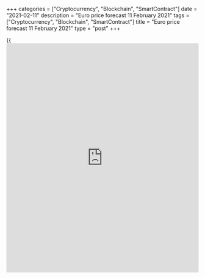 +++
categories = ["Cryptocurrency", "Blockchain", "SmartContract"]
date = "2021-02-11"
description = "Euro price forecast 11 February 2021"
tags = ["Cryptocurrency", "Blockchain", "SmartContract"]
title = "Euro price forecast 11 February 2021"
type = "post"
+++

{{<iframe id="large-banner" src="https://www.bounty.group/#slide=14.0" width="100%" height="600" scrolling="no" style="border: 0px solid rgb(216, 221, 230); border-radius: 3px;">}}

2021-02-11

2021-02-11

Euro is given green light. Forecast as of 11.02.2021Dmitri Demidenko

A seasonal decline in the number of COVID-19 cases, vaccination, and
global economic recovery driven by the US and China give the green light
to the [EURUSD][1] bulls. Let us discuss the Forex outlook and make up a
trading plan.

## Weekly euro fundamental forecast

The market is like a road. If something goes not according to the plan,
some people are stepping back. The primary investment strategy now
suggests that, amid universal vaccination, mass fiscal stimuli, and
ultra-easy monetary [policy](https://www.fintechee.com/policy/), the US, along with China, will be the growth
driver for the global GDP. If so, the risk appetite will be high,
pressing down safe-havens, such as the US dollar. One of the signs of
the US strength is the growing inflation rate. However, a poor reading
of the US consumer price index discouraged some [investor](https://www.fintechee.com/tutorial-for-forex-trading/investor-mode/)s.

CPI and core inflation rose by only 1.4% in January, although there was
much talk before the data release that the adoption of the $ 1.9 billion
stimulus package would overheat the economy. The growing money supply,
the Fed’s unwillingness to take away the punch bowl in the middle of the
party, and the expected boom in consumer spending should have
accelerated the US inflation. It is not the case now.

### Dynamics of US inflation

 _Source_ _: Bloomberg_

An essential element of the global economic rebound is the Fed’s
position. In December, the Federal Reserve projected the US GDP should
grow by 4.2% in 2021, and the interest rate should be at the current
level of 0%-0.25% at least through the end of 2023. Joe Biden's massive
fiscal stimulus and rapid vaccination should encourage the Fed to revise
the forecast up. According to Oxford Economics, US GDP will grow by 5.9%
this year, and the derivatives market expects the Fed to hike the
federal fund rate at the end of 2022.

### Dynamics of Fed and ECB interest rates and market expectations for
changes



 _Source_ _: Bloomberg_

In the current situation, it is imperative for the Fed that market
forecasts do not go even higher, and Jerome Powell is doing everything
possible to convince [investor](https://www.fintechee.com/tutorial-for-forex-trading/investor-mode/)s that the US central bank will not
implement any changes in the monetary [policy](https://www.fintechee.com/policy/) for a long time. According
to the Fed Chair, the Fed’s members do not consider abandoning the
economic assistance by raising the interest rates or pulling back on the
QE. The Fed is still willing to put up with high inflation, as the
inflation surge should be temporary. In the last decade, disinflationary
forces have been affecting the global economy. The advanced economies
spared no effort to reach the 2% target, but they failed. Will anything
change after the pandemic? Powell does not think so.

By and large, the current market factors should support the euro growth.
The Fed is not going to abandon its ultra-soft monetary [policy](https://www.fintechee.com/policy/), and the
seasonal recession of the pandemic and vaccinations strengthen the hope
for the rapid growth of the global economy. Furthermore, vaccinations
are essential. According to Israeli scientists, a vaccinated person
carries between 5% and 62% of the viral load. This means less serious
illness and a reduced chance of transmission of COVID-19, which is
extremely important both for the individual and humanity. Vaccination is
also important for the global economy and [investor](https://www.fintechee.com/tutorial-for-forex-trading/investor-mode/) plans.

### Weekly [EURUSD][1] trading plan

In my opinion, the [EURUSD][1] bulls are given the green light as the
investment ideas, based on the global economic rebound, popular in late
2020, are coming back to Forex. We can use the drawdowns to enter long
trades with targets at 1.221 and 1.225.







## Price chart of EURUSD in real time mode

The content of this article reflects the author’s opinion and does not
necessarily reflect the official position of LiteForex. The material
published on this page is provided for informational purposes only and
should not be considered as the provision of investment advice for the
purposes of Directive 2004/39/EC.

Rate this article:

{{value}}

( {{count}} {{title}} )

   1. my.liteforex.com/trading/chart?symbol=EURUSD&returnUrl=true